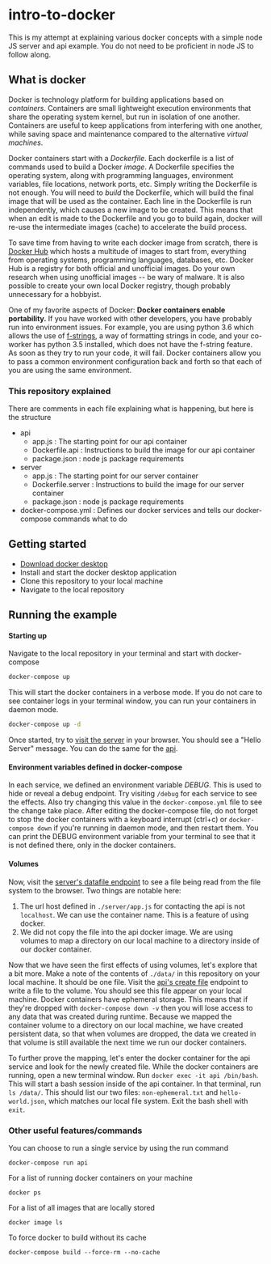 # intro-to-docker

This is my attempt at explaining various docker concepts with a simple 
node JS server and api example. You do not need to be proficient in node JS
to follow along.

## What is docker

Docker is technology platform for building applications based on *containers*. Containers are small
lightweight execution environments that share the operating system kernel, but run in isolation of
one another. Containers are useful to keep applications from interfering with one another, while saving
space and maintenance compared to the alternative *virtual machines*.

Docker containers start with a *Dockerfile*. Each dockerfile is a list of commands used to build a Docker
*image*. A Dockerfile specifies the operating system, along with programming languages, environment variables,
file locations, network ports, etc. Simply writing the Dockerfile is not enough. You will need to *build*
the Dockerfile, which will build the final image that will be used as the container. Each line in the Dockerfile
is run independently, which causes a new image to be created. This means that when an edit is made to the Dockerfile
and you go to build again, docker will re-use the intermediate images (cache) to accelerate the build process.

To save time from having to write each docker image from scratch, there is [Docker Hub](https://hub.docker.com/search?q=&type=image)
which hosts a multitude of images to start from, everything from operating systems, programming languages,
databases, etc. Docker Hub is a registry for both official and unofficial images. Do your own research when using
unofficial images -- be wary of malware. It is also possible to create your own local Docker registry, though
probably unnecessary for a hobbyist.

One of my favorite aspects of Docker: **Docker containers enable portability.** If you have worked with
other developers, you have probably run into environment issues. For example, you are using python 3.6
which allows the use of [f-strings](https://realpython.com/python-f-strings/#f-strings-a-new-and-improved-way-to-format-strings-in-python),
a way of formatting strings in code, and your co-worker has python 3.5 installed, which does not have the f-string feature.
As soon as they try to run your code, it will fail. Docker containers allow you to pass a common environment configuration
back and forth so that each of you are using the same environment.

### This repository explained

There are comments in each file explaining what is happening, but here is the structure

- api
  - app.js : The starting point for our api container
  - Dockerfile.api : Instructions to build the image for our api container
  - package.json : node js package requirements
- server
  - app.js : The starting point for our server container
  - Dockerfile.server : Instructions to build the image for our server container
  - package.json : node js package requirements
- docker-compose.yml : Defines our docker services and tells our docker-compose commands what to do

## Getting started

- [Download docker desktop](https://www.docker.com/products/docker-desktop)
- Install and start the docker desktop application
- Clone this repository to your local machine
- Navigate to the local repository

## Running the example

#### Starting up

Navigate to the local repository in your terminal and start with docker-compose

```bash
docker-compose up
```

This will start the docker containers in a verbose mode. If you do not care to see container logs
in your terminal window, you can run your containers in daemon mode.

```bash
docker-compose up -d
```

Once started, try to [visit the server](http://localhost:8001/) in your browser. You should
see a "Hello Server" message. You can do the same for the [api](http://localhost:8000/).

#### Environment variables defined in docker-compose

In each service, we defined an environment variable *DEBUG*. This is used to hide or reveal a debug
endpoint. Try visiting `/debug` for each service to see the effects. Also try changing this value in
the `docker-compose.yml` file to see the change take place. After editing the docker-compose file,
do not forget to stop the docker containers with a keyboard interrupt (ctrl+c) or `docker-compose down`
if you're running in daemon mode, and then restart them. You can print the DEBUG environment variable from your terminal to see
that it is not defined there, only in the docker containers.

#### Volumes

Now, visit the [server's datafile endpoint](http://localhost:8001/endpoint) to see a file being read from
the file system to the browser. Two things are notable here:

1. The url host defined in `./server/app.js` for contacting the api is not `localhost`. We can use the container
name. This is a feature of using docker.
2. We did not copy the file into the api docker image. We are using volumes to map a directory on our local machine
to a directory inside of our docker container.

Now that we have seen the first effects of using volumes, let's explore that a bit more. Make a note of the contents
of `./data/` in this repository on your local machine. It should be one file. Visit the [api's create file](http://localhost:8000/create-file)
endpoint to write a file to the volume. You should see this file appear on your local machine. Docker containers
have ephemeral storage. This means that if they're dropped with `docker-compose down -v` then you will lose access
to any data that was created during runtime. Because we mapped the container volume to a directory on our local machine, we have
created persistent data, so that when volumes are dropped, the data we created in that volume is still available the next
time we run our docker containers.

To further prove the mapping, let's enter the docker container for the api service and look for the newly
created file. While the docker containers are running, open a new terminal window. Run `docker exec -it api /bin/bash`.
This will start a bash session inside of the api container. In that terminal, run `ls /data/`. This should list our two
files: `non-ephemeral.txt` and `hello-world.json`, which matches our local file system. Exit the bash shell with `exit`.

### Other useful features/commands

You can choose to run a single service by using the run command

`docker-compose run api`

For a list of running docker containers on your machine

`docker ps`

For a list of all images that are locally stored

`docker image ls`

To force docker to build without its cache

`docker-compose build --force-rm --no-cache`
